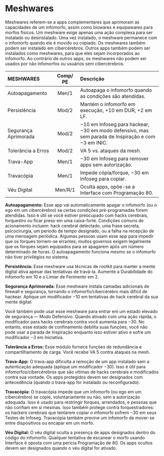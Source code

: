 # Meshwares

Meshwares referem-se a apps complementares que aprimoram as capacidades de um infomorfo, assim como biowares e equipawares para morfos físicos. Um meshware exige apenas uma ação complexa para ser instalado ou desinstalado. Uma vez instalado, o meshware permanece com o infomorfo quando ele é movido ou copiado. Os meshwares também podem ser instalado em cibercérebros. Outros apps também podem ser instalados como meshwares, para que eles sejam incorporados ao infomorfo. Ao contrário de outros apps, os meshwares não podem ser usados por não infomorfos ou usuários sem cibercérebros.

<!--sort-->

| MESHWARES            | Comp/<wbr>PE | Descrição                                                                                          |
|:-------------------- |:-------------------------------------:|:-------------------------------------------------------------------------------------------------- |
| Autoapagamento       |                 Men/1                 | Autoapaga o infomorfo quando as condições são atendidas.                                           |
| Persistência         |                 Mod/2                 | Mantém o infomorfo em execução, +10 em DUR, +2 em LF.                                              |
| Segurança Aprimorada |                 Mod/2                 | −10 em Infoseg para hackear, −30 em modo defensivo, mas sem parada de Inspiração e com −3 em INIC. |
| Tolerância a Erros   |                 Mod/2                 | VA 5 vs. ataques da mesh.                                                                          |
| Trava-App            |                 Men/1                 | −30 em Infoseg para remover apps sem autorização.                                                  |
| Travacópia           |                 Men/1                 | Impede cópia/forque, −30 em Infoseg para copiar.                                                   |
| Véu Digital          |                Men/R/1                | Oculta apps, opõe-se a Interface com Programação 80.                                               |

<!--sort-->

**Autoapagamento:** Esse app vai automaticamente apagar o infomorfo (ou o ego em um cibercérebro) se certas condições pré-programadas	forem atendidas. Isso é útil se você estiver preocupado com hacks cerebrais, forquestro ou ficar preso em uma caixa-forte. Condições comuns de acionamento incluem: hack cerebral detectado, uma frase secreta, psicocirurgia, um período de tempo designado, ou a falha na recepção de uma mensagem periódica. Algumas pessoas usam esse app para impedir que os forques tornem-se errantes; muitos governos exigem legalmente que os forques sejam equipados para se apagarem após um número determinado de horas. O autoapagamento funciona mesmo se o infomorfo não tiver privilégios no sistema.

**Persistência:** Esse meshware usa técnicas de rootkit para manter a mente digital ativa apesar das tentativas de travá-la. Aumente a Durabilidade do infomorfo em 10 e o Limiar de Ferimento em 2.

**Segurança Aprimorada:** Esse meshware instala camadas adicionais de firewall e segurança, tornando o infomorfo/cibercérebro mais difícil de hackear. Aplique um modificador −10 em tentativas de hack cerebral da sua mente digital.

<!--sort-union-->

Você também pode usar esse meshware para entrar em um estado elevado de segurança — Modo Defensivo. Quando ativado com uma ação rápida, o modificador para hacks cerebrais contra você aumenta para −30. No entanto, esse estado de confinamento debilita suas funções; você não pode usar a parada de Inspiração enquanto isso estiver ativo e sofre um modificador −3 em Iniciativa.

**Tolerância a Erros:** Esse módulo fornece funções de redundância e compartilhamento de carga. Você recebe VA 5 contra ataques na mesh.

**Trava-App:** O trava-app dificulta a remoção de um app instalado sem a autenticação adequada (aplique um modificador −30). Isso é útil para infomorfos/cibercérebros que são vítimas de hacks cerebrais e modificados contra sua vontade. Os apps protegidos devem ser designados com antecedência (quando o trava-app for instalado ou reconfigurado).

**Travacópia:** O travacópia impede que um infomorfo (ou ego em um cibercérebro) se copie, voluntariamente ou não, sem a autorização adequada. Isso é usado para restringir forques, arrendados, e pessoas que não confiam em si mesmas. Isso também protege contra forquestradores: os hackers cerebrais que tentarem copiar o infomorfo sofrem −30 em seus Testes de Infoseg. Travacópia também previne um infomorfo de mover-se entre dispositivos ou encapar em um morfo.

**Véu Digital:** O véu digital oculta a presença de apps designados dentro do código do infomorfo. Qualquer tentativa de escanear o morfo usando Interface é oposta com uma perícia Programação de 80. Os apps ocultos devem ser designados quando o véu digital for ativado.

<!--sort-end-->
